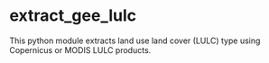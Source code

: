 # extract_gee_lulc
This python module extracts land use land cover (LULC) type using Copernicus or MODIS LULC products.
